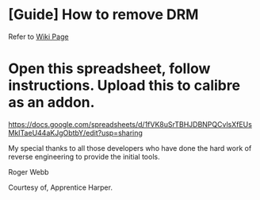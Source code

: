 # [Guide] How to remove DRM
Refer to [Wiki Page](https://github.com/apprenticeharper/DeDRM_tools/wiki/Exactly-how-to-remove-DRM)

# Open this spreadsheet, follow instructions. Upload this to calibre as an addon.
https://docs.google.com/spreadsheets/d/1fVK8uSrTBHJDBNPQCvlsXfEUsMkITaeU44aKJgObtbY/edit?usp=sharing

My special thanks to all those developers who have done the hard work of reverse engineering to provide the initial tools.

Roger Webb

Courtesy of, 
Apprentice Harper.
